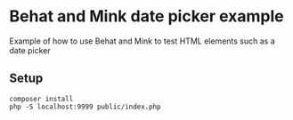 # Behat and Mink date picker example

Example of how to use Behat and Mink to test HTML elements such as a date picker

## Setup

    composer install
    php -S localhost:9999 public/index.php
    

    
